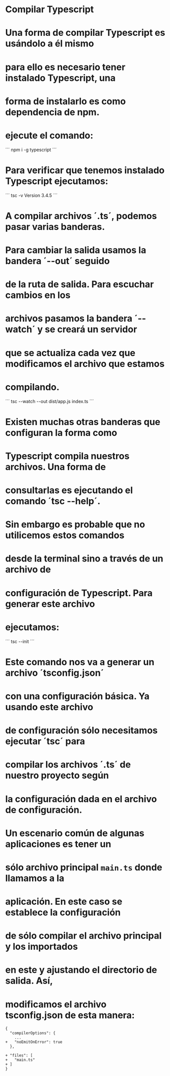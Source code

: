 # Compilar Typescript

# Una forma de compilar Typescript es usándolo a él mismo
# para ello es necesario tener instalado Typescript, una
# forma de instalarlo es como dependencia de npm.

# ejecute el comando:

´´´
npm i -g typescript
´´´

# Para verificar que tenemos instalado Typescript ejecutamos:

´´´
tsc -v
Version 3.4.5
´´´

# A compilar archivos ´.ts´, podemos pasar varias banderas.
# Para cambiar la salida usamos la bandera ´--out´ seguido
# de la ruta de salida. Para escuchar cambios en los
# archivos pasamos la bandera ´--watch´ y se creará un servidor
# que se actualiza cada vez que modificamos el archivo que estamos
# compilando.

´´´
tsc --watch --out dist/app.js index.ts
´´´

# Existen muchas otras banderas que configuran la forma como
# Typescript compila nuestros archivos. Una forma de
# consultarlas es ejecutando el comando ´tsc --help´.
# Sin embargo es probable que no utilicemos estos comandos
# desde la terminal sino a través de un archivo de
# configuración de Typescript. Para generar este archivo
# ejecutamos:

´´´
tsc --init
´´´

# Este comando nos va a generar un archivo ´tsconfig.json´
# con una configuración básica. Ya usando este archivo
# de configuración sólo necesitamos ejecutar ´tsc´ para
# compilar los archivos ´.ts´ de nuestro proyecto según
# la configuración dada en el archivo de configuración.

# Un escenario común de algunas aplicaciones es tener un
# sólo archivo principal `main.ts` donde llamamos a la
# aplicación. En este caso se establece la configuración
# de sólo compilar el archivo principal y los importados
# en este y ajustando el directorio de salida. Así,
# modificamos el archivo tsconfig.json de esta manera:

```
{
  "compilerOptions": {
    ...
+   "noEmitOnError": true
  },
  
+ "files": [
+   "main.ts"
+ ]
}
```